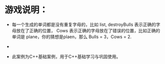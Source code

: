 # 游戏说明：
* 每一个生成的单词都是没有重复字母的，比如 list, destroyBulls 表示正确的字母放在了正确的位置，
Cows 表示正确的字母放在了错误的位置，比如正确的单词是 plane，你的猜想是plaen，那么 Bulls = 3，Cows = 2.

* 
* 此案例为C++基础案例，用于C++基础学习与巩固使用。